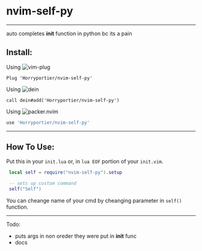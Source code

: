 # nvim-self-py
---
auto completes __init__ function in python bc its a pain 

## Install: 

Using ![vim-plug](https://github.com/junegunn/vim-plug)

```vim 
Plug 'Horryportier/nvim-self-py'
```

Using ![dein](https://github.com/Shougo/dein.vim)

```vim 
call dein#add('Horryportier/nvim-self-py')
```

Using ![packer.nvim](https://github.com/wbthomason/packer.nvim)

```lua
use 'Horryportier/nvim-self-py'
```
---

## How To Use: 

Put this in your ``` init.lua ``` or, in ``` lua EOF ``` portion of your ``` init.vim ```.

```lua 
 local self = require("nvim-self-py").setup

 -- sets up custom command 
 self("Self")

```
You can cheange name of your cmd by cheanging parameter in ``` self() ``` function.

---
Todo: 

- puts args in non oreder they were put in __init__ func 
- docs 



